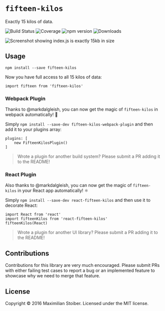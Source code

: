 # `fifteen-kilos`

Exactly 15 kilos of data.

![Build Status](https://img.shields.io/badge/build-15%20kilos-brightgreen.svg) ![Coverage](https://img.shields.io/badge/coverage-15k-brightgreen.svg) ![npm version](https://img.shields.io/badge/npm-v15.kilos-blue.svg?style=flat-square) ![Downloads](https://img.shields.io/badge/downloads-15k-green.svg)

![Screenshot showing index.js is exactly 15kb in size](http://imgur.com/j0QZcIM.jpg)

## Usage

```
npm install --save fifteen-kilos
```

Now you have full access to all 15 kilos of data:

```JS
import fifteen from 'fifteen-kilos'
```

### Webpack Plugin

Thanks to @markdalgleish, you can now get the magic of `fifteen-kilos` in webpack automatically! 🎉

Simply `npm install --save-dev fifteen-kilos-webpack-plugin` and then add it to your plugins array:

```JS
plugins: [
	new FifteenKilosPlugin()
]
```

> Wrote a plugin for another build system? Please submit a PR adding it to the README!

### React Plugin

Also thanks to @markdalgleish, you can now get the magic of `fifteen-kilos` in your React app automatically! ⚛

Simply `npm install --save-dev react-fifteen-kilos` and then use it to decorate React:

```JS
import React from 'react'
import fifteenKilos from 'react-fifteen-kilos'
fifteenKilos(React)
```

> Wrote a plugin for another UI library? Please submit a PR adding it to the README!

## Contributions

Contributions for this library are very much encouraged. Please submit PRs with either failing test cases to report a bug or an implemented feature to showcase why we need to merge that feature.

## License

Copyright © 2016 Maximilian Stoiber. Licensed under the MIT license.
